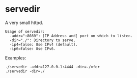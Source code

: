 servedir
========

A very small httpd.

```
Usage of servedir:
  -addr=":8080": [IP Address and] port on which to listen.
  -dir="./": Directory to serve.
  -ip4=false: Use IPv4 (default).
  -ip6=false: Use IPv6.
```
Examples:
```
./servedir -addr=127.0.0.1:4444 -dir=./xfer
./servedir -dir=./
```
